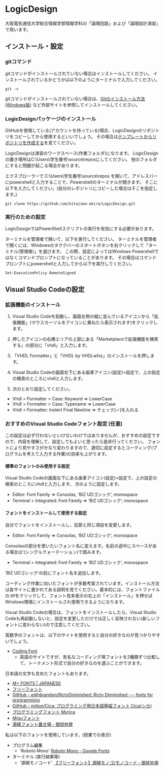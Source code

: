 # LogicDesign

大阪電気通信大学総合情報学部情報学科の「論理回路」および「論理設計演習」で用います。

## インストール・設定

### gitコマンド

gitコマンドがインストールされていない場合はインストールしてください。
インストールされているかどうかは以下のようにターミナルで入力してください。

    git -v

gitコマンドがインストールされていない場合は、[Gitのインストール方法(Windows版)](https://qiita.com/T-H9703EnAc/items/4fbe6593d42f9a844b1c) など外部サイトを参照してインストールしてください。

### LogicDesignパッケージのインストール

GitHubを使用している(アカウントを持っている)場合、LogicDesignのリポジトリをコピーしてから使用するといいでしょう。
その場合は[テンプレートからリポジトリを作成する](https://docs.github.com/ja/repositories/creating-and-managing-repositories/creating-a-repository-from-a-template)を見てください。

LogicDesignは演習のワークスペース(作業フォルダ)になります。
LogicDesignの置き場所はC:\Users\学生番号\source\reposにしてください。
他のフォルダにすると問題が起こる場合があります。

エクスプローラーで C:\Users\学生番号\source\repos を開いて、アドレスバーにpowershellと入力することで、Powershellのターミナルが開きます。
そこに以下を入力してください。(自分のレポジトリにコピーした場合はそこを指定します。)

    git clone https://github.com/kitajima-akira/LogicDesign.git


### 実行のための設定

LogicDesignではPowerShellスクリプトの実行を有効にする必要があります。

ターミナルを管理者で開いて、以下を実行してください。
ターミナルを管理者で開くには、Windowsのタククバーのスタートボタンを右クリックして「ターミナル(管理者)」を選びます。
この際、設定によってはWindows Powershellではなくコマンドプロンプトになっていることがあります。
その場合はコマンドプロンプトにpowershellと入力してから以下を実行してください。

    Set-ExecutionPolicy RemoteSigned

## Visual Studio Codeの設定

### 拡張機能のインストール
1. Visual Studio Codeを起動し、画面左側の縦に並んでいるアイコンから「拡張機能」(マウスカーソルをアイコンに重ねたら表示されます)をクリックします。

1. 押したアイコンの右横エリアの上部にある「Marketplaceで拡張機能を検索する」の部分に「vhdl」と入力します。

1. 「VHDL Formatter」と「VHDL by VHDLwhiz」のインストールを押します。

1. Visual Studio Codeの画面左下にある歯車アイコン(設定)>設定で、上の設定の検索のところにvhdlと入力します。

1. 次のとおり設定してください。
 - Vhdl > Formatter > Case: Keyword  ⇒ LowerCase
 - Vhdl > Formatter > Case: Typename ⇒ LowerCase
 - Vhdl > Formatter: Instert Final Newline ⇒ チェック[✓]を入れる

### おすすめのVisual Studio Codeフォント設定 (任意)
この設定は必ず行わないといけないわけではありませんが、おすすめの設定ですので、内容を理解して、設定してもよいと思ったら是非行ってください。
フォントにより見やすさがかなり変わりますので、適切に設定するとコーディング(プログラムを考えて入力する作業)の効率も上がります。

#### 標準のフォントのみ使用する設定
Visual Studio Codeの画面左下にある歯車アイコン(設定)>設定で、上の設定の検索のところにvhdlと入力します。
次のように設定します。
 - Editor: Font Family ⇒ Consolas, ‘BIZ UDゴシック’, monospace
 - Terminal > Integrated: Font Family ⇒ ‘BIZ UDゴシック’, monospace

#### フォントをインストールして使用する設定
自分でフォントをインストールし、前節と同じ項目を変更します。
 - Editor: Font Family ⇒ Consolas, ‘BIZ UDゴシック’, monospace

Consolasの部分を使いたいフォント名に変えます。名前の途中にスペースがある場合は’(シングルクォーテーション)で囲みます。
- Terminal > Integrated: Font Family ⇒ ‘BIZ UDゴシック’, monospace

‘BIZ UDゴシック’の前にフォント名を追加します。

コーディング作業に向いたフォントが多数考案されています。インストール方法は各サイトに書かれてある説明を見てください。基本的には、フォントファイルの.ttfをクリックして、フォント見本表示の右上の「インストール」を押せばWindows環境にインストールされ使用できるようになります。

Visual Studio Codeの場合は、フォントをインストールしたら、Visual Studio Codeも再起動しないと、設定を変更しただけでは正しく反映されない(新しいフォントに変わらない)ので注意してください。

英数字のフォントは、以下のサイトを使用すると自分の好きなのが見つかりやすいでしょう。

- [Coding Font](https://www.codingfont.com/)
  - 英語のサイトですが、有名なコーディング用フォントを2種類ずつ比較して、トーナメント形式で自分の好きなのを選ぶことができます。

日本語の文字も含めたフォントもあります。
- [M+ FONTS | JAPANESE](https://mplusfonts.github.io/)
- [フリーフォント](http://jikasei.me/font/#google_vignette)
- [GitHub - edihbrandon/RictyDiminished: Ricty Diminished --- fonts for programming](https://github.com/edihbrandon/RictyDiminished)
- [GitHub - miiton/Cica: プログラミング用日本語等幅フォント Cica(シカ)](https://github.com/miiton/Cica)
- [プログラミングフォント Myrica](https://myrica.estable.jp/)
- [Miguフォント](https://itouhiro.github.io/mixfont-mplus-ipa/migu/)
- [源暎フォント置き場 - 御琥祢屋](https://okoneya.jp/font/)

私は以下のフォントを使用しています。(授業での表示)
- プログラム編集
  - 'Roboto Mono' [Roboto Mono - Google Fonts](https://fonts.google.com/specimen/Roboto+Mono)
- ターミナル (実行結果等)
  - '源暎モノコード' [【フリーフォント】源暎モノゴ/モノコード - 御琥祢屋](https://okoneya.jp/font/genei-mono-go.html)
